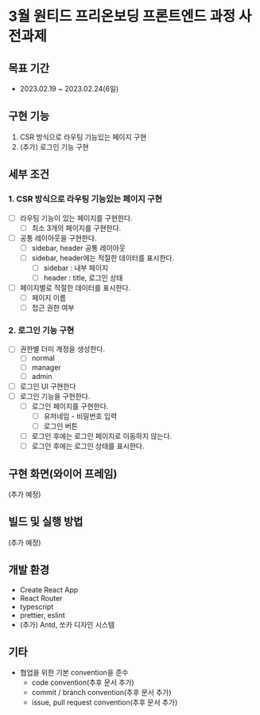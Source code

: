 # 3월 원티드 프리온보딩 프론트엔드 과정 사전과제

## 목표 기간

- 2023.02.19 ~ 2023.02.24(6일)

## 구현 기능

1. CSR 방식으로 라우팅 기능있는 페이지 구현
2. (추가) 로그인 기능 구현

## 세부 조건

### 1. CSR 방식으로 라우팅 기능있는 페이지 구현

- [ ] 라우팅 기능이 있는 페이지를 구현한다.
  - [ ] 최소 3개의 페이지를 구현한다.
- [ ] 공통 레이아웃을 구현한다.
  - [ ] sidebar, header 공통 레이아웃
  - [ ] sidebar, header에는 적절한 데이터를 표시한다.
    - [ ] sidebar : 내부 페이지
    - [ ] header : title, 로그인 상태
- [ ] 페이지별로 적절한 데이터를 표시한다.
  - [ ] 페이지 이름
  - [ ] 접근 권한 여부

### 2. 로그인 기능 구현

- [ ] 권한별 더미 계정을 생성한다.
  - [ ] normal
  - [ ] manager
  - [ ] admin
- [ ] 로그인 UI 구현한다
- [ ] 로그인 기능을 구현한다.
  - [ ] 로그인 페이지를 구현한다.
    - [ ] 유저네임 - 비밀번호 입력
    - [ ] 로그인 버튼
  - [ ] 로그인 후에는 로그인 페이지로 이동하지 않는다.
  - [ ] 로그인 후에는 로그인 상태를 표시한다.

## 구현 화면(와이어 프레임)

(추가 예정)

## 빌드 및 실행 방법

(추가 예정)

## 개발 환경

- Create React App
- React Router
- typescript
- prettier, eslint
- (추가) Antd, 쏘카 디자인 시스템

## 기타

- 협업을 위한 기본 convention을 준수
  - code convention(추후 문서 추가)
  - commit / branch convention(추후 문서 추가)
  - issue, pull request convention(추후 문서 추가)
